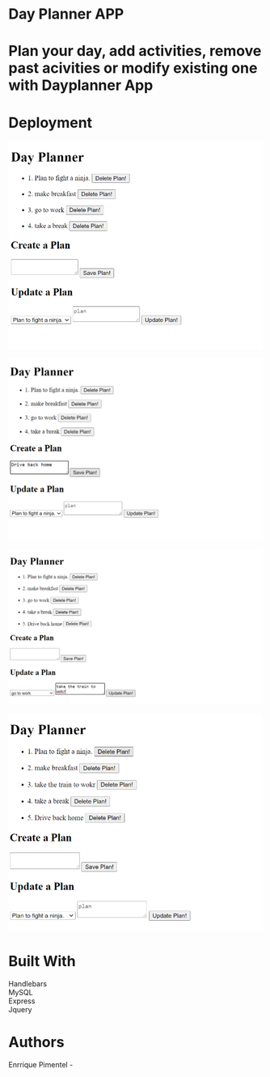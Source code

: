 <h1>Day Planner APP</h1>

<h1>Plan your day, add activities, remove past acivities or modify existing one with Dayplanner App</h1>

<h1>Deployment</h1>
<p> </p>
  
  ![](images/planner.png)
  
  ![](images/planner1.png)

  ![](images/planner2.png)

  ![](images/planner3.png)
  

<h1>Built With</h1>
<p>Handlebars <br>
MySQL<br>
Express<br>
Jquery<p>



<h1>Authors</h1>
<p>Enrrique Pimentel -<p>